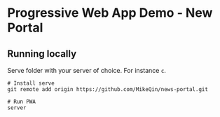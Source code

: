 # Progressive Web App Demo - New Portal

## Running locally

Serve folder with your server of choice. For instance `c`.

```
# Install serve
git remote add origin https://github.com/MikeQin/news-portal.git

# Run PWA
server
```

